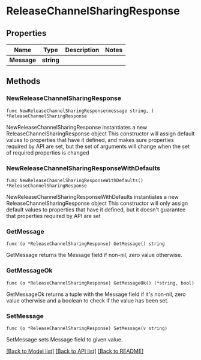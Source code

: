 # ReleaseChannelSharingResponse

## Properties

Name | Type | Description | Notes
------------ | ------------- | ------------- | -------------
**Message** | **string** |  | 

## Methods

### NewReleaseChannelSharingResponse

`func NewReleaseChannelSharingResponse(message string, ) *ReleaseChannelSharingResponse`

NewReleaseChannelSharingResponse instantiates a new ReleaseChannelSharingResponse object
This constructor will assign default values to properties that have it defined,
and makes sure properties required by API are set, but the set of arguments
will change when the set of required properties is changed

### NewReleaseChannelSharingResponseWithDefaults

`func NewReleaseChannelSharingResponseWithDefaults() *ReleaseChannelSharingResponse`

NewReleaseChannelSharingResponseWithDefaults instantiates a new ReleaseChannelSharingResponse object
This constructor will only assign default values to properties that have it defined,
but it doesn't guarantee that properties required by API are set

### GetMessage

`func (o *ReleaseChannelSharingResponse) GetMessage() string`

GetMessage returns the Message field if non-nil, zero value otherwise.

### GetMessageOk

`func (o *ReleaseChannelSharingResponse) GetMessageOk() (*string, bool)`

GetMessageOk returns a tuple with the Message field if it's non-nil, zero value otherwise
and a boolean to check if the value has been set.

### SetMessage

`func (o *ReleaseChannelSharingResponse) SetMessage(v string)`

SetMessage sets Message field to given value.



[[Back to Model list]](../README.md#documentation-for-models) [[Back to API list]](../README.md#documentation-for-api-endpoints) [[Back to README]](../README.md)


